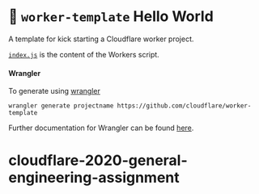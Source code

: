 # 👷 `worker-template` Hello World

A template for kick starting a Cloudflare worker project.

[`index.js`](https://github.com/cloudflare/worker-template/blob/master/index.js) is the content of the Workers script.

#### Wrangler

To generate using [wrangler](https://github.com/cloudflare/wrangler)

```
wrangler generate projectname https://github.com/cloudflare/worker-template
```

Further documentation for Wrangler can be found [here](https://developers.cloudflare.com/workers/tooling/wrangler).
# cloudflare-2020-general-engineering-assignment
